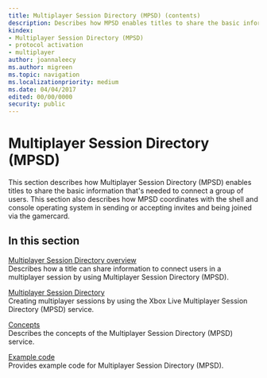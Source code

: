 ```yaml
---
title: Multiplayer Session Directory (MPSD) (contents)
description: Describes how MPSD enables titles to share the basic information that's needed to connect a group of users. This section also describes how MPSD coordinates with the shell and console operating system in sending or accepting invites and being joined via the gamercard.
kindex:
- Multiplayer Session Directory (MPSD)
- protocol activation
- multiplayer
author: joannaleecy
ms.author: migreen
ms.topic: navigation
ms.localizationpriority: medium
ms.date: 04/04/2017
edited: 00/00/0000
security: public
---
```


# Multiplayer Session Directory (MPSD)

This section describes how Multiplayer Session Directory (MPSD) enables titles to share the basic information that's needed to connect a group of users. This section also describes how MPSD coordinates with the shell and console operating system in sending or accepting invites and being joined via the gamercard.

## In this section  
  
[Multiplayer Session Directory overview](live-mpsd-overview.md)  
Describes how a title can share information to connect users in a multiplayer session by using Multiplayer Session Directory (MPSD).  
  
[Multiplayer Session Directory](live-xbox-multiplayer-session-directory.md)  
Creating multiplayer sessions by using the Xbox Live Multiplayer Session Directory (MPSD) service.  
  
[Concepts](concepts/live-mpsd-concepts-nav.md)  
Describes the concepts of the Multiplayer Session Directory (MPSD) service.  
  
[Example code](how-to/live-mpsd-howto-nav.md)  
Provides example code for Multiplayer Session Directory (MPSD).  
  
